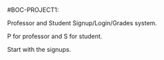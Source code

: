 #BOC-PROJECT1:

Professor and Student Signup/Login/Grades system.

P for professor and S for student.

Start with the signups.